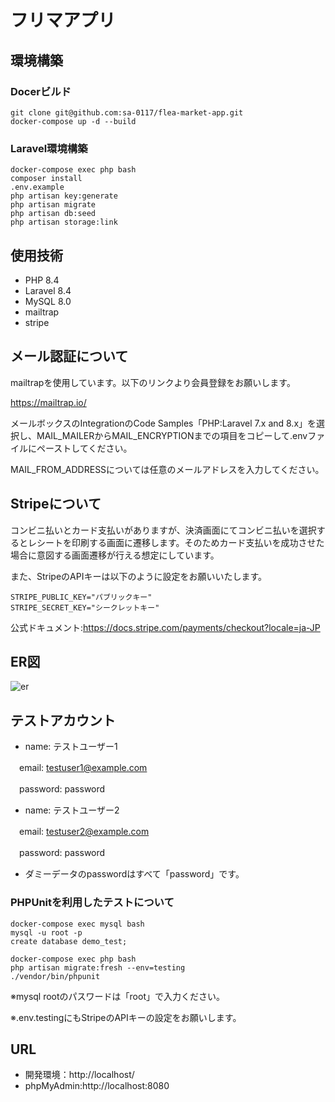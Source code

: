# フリマアプリ 

## 環境構築  

### Docerビルド  
```  
git clone git@github.com:sa-0117/flea-market-app.git
docker-compose up -d --build  
``` 

### Laravel環境構築    
```  
docker-compose exec php bash  
composer install  
.env.example  
php artisan key:generate  
php artisan migrate  
php artisan db:seed 
php artisan storage:link 
```  

## 使用技術  

* PHP 8.4  
* Laravel 8.4  
* MySQL 8.0  
* mailtrap
* stripe

## メール認証について

mailtrapを使用しています。以下のリンクより会員登録をお願いします。

https://mailtrap.io/

メールボックスのIntegrationのCode Samples「PHP:Laravel 7.x and 8.x」を選択し、MAIL_MAILERからMAIL_ENCRYPTIONまでの項目をコピーして.envファイルにペーストしてください。

MAIL_FROM_ADDRESSについては任意のメールアドレスを入力してください。

## Stripeについて

コンビニ払いとカード支払いがありますが、決済画面にてコンビニ払いを選択するとレシートを印刷する画面に遷移します。そのためカード支払いを成功させた場合に意図する画面遷移が行える想定にしています。

また、StripeのAPIキーは以下のように設定をお願いいたします。
``` 
STRIPE_PUBLIC_KEY="パブリックキー"
STRIPE_SECRET_KEY="シークレットキー"
``` 

公式ドキュメント:https://docs.stripe.com/payments/checkout?locale=ja-JP

## ER図

![er](https://github.com/user-attachments/assets/5f4bc1b0-e129-4b52-9a7b-e24d30d24e11)


## テストアカウント
* name: テストユーザー1

　email: testuser1@example.com

　password: password

* name: テストユーザー2

　email: testuser2@example.com

　password: password

* ダミーデータのpasswordはすべて「password」です。

### PHPUnitを利用したテストについて
``` 
docker-compose exec mysql bash
mysql -u root -p
create database demo_test;

docker-compose exec php bash
php artisan migrate:fresh --env=testing
./vendor/bin/phpunit
```
※mysql rootのパスワードは「root」で入力ください。

※.env.testingにもStripeのAPIキーの設定をお願いします。

## URL  

* 開発環境：http://localhost/ 
* phpMyAdmin:http://localhost:8080

